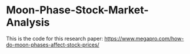 # Moon-Phase-Stock-Market-Analysis
This is the code for this research paper: https://www.megapro.com/how-do-moon-phases-affect-stock-prices/
